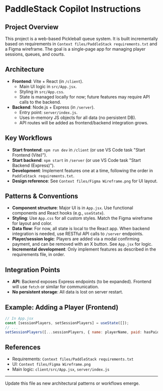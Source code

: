 
# PaddleStack Copilot Instructions

## Project Overview
This project is a web-based Pickleball queue system. It is built incrementally based on requirements in `Context files/PaddleStack requirements.txt` and a Figma wireframe. The goal is a single-page app for managing player sessions, queues, and courts.

## Architecture
- **Frontend**: Vite + React (in `/client`).
  - Main UI logic in `src/App.jsx`.
  - Styling in `src/App.css`.
  - State is managed locally for now; future features may require API calls to the backend.
- **Backend**: Node.js + Express (in `/server`).
  - Entry point: `server/index.js`.
  - Uses in-memory JS objects for all data (no persistent DB).
  - API routes will be added as frontend/backend integration grows.

## Key Workflows
- **Start frontend**: `npm run dev` in `/client` (or use VS Code task "Start Frontend (Vite)").
- **Start backend**: `npm start` in `/server` (or use VS Code task "Start Backend (Express)").
- **Development**: Implement features one at a time, following the order in `PaddleStack requirements.txt`.
- **Design reference**: See `Context files/Figma Wireframe.png` for UI layout.

## Patterns & Conventions
- **Component structure**: Major UI is in `App.jsx`. Use functional components and React hooks (e.g., `useState`).
- **Styling**: Use `App.css` for all custom styles. Match the Figma wireframe for layout and color.
- **Data flow**: For now, all state is local to the React app. When backend integration is needed, use RESTful API calls to `/server` endpoints.
- **Player/session logic**: Players are added via a modal confirming payment, and can be removed with an X button. See `App.jsx` for logic.
- **Incremental development**: Only implement features as described in the requirements file, in order.

## Integration Points
- **API**: Backend exposes Express endpoints (to be expanded). Frontend will use `fetch` or similar for communication.
- **No persistent storage**: All data is lost on server restart.

## Example: Adding a Player (Frontend)
```jsx
// In App.jsx
const [sessionPlayers, setSessionPlayers] = useState([]);
// ...
setSessionPlayers([...sessionPlayers, { name: playerName, paid: hasPaid }]);
```

## References
- Requirements: `Context files/PaddleStack requirements.txt`
- UI: `Context files/Figma Wireframe.png`
- Main logic: `client/src/App.jsx`, `server/index.js`

---
Update this file as new architectural patterns or workflows emerge.
